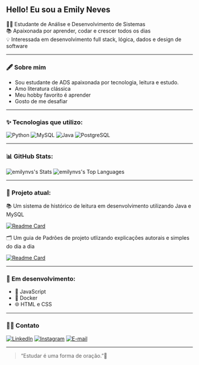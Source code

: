 ## Hello! Eu sou a Emily Neves

👩‍💻 Estudante de Análise e Desenvolvimento de Sistemas  
📚 Apaixonada por aprender, codar e crescer todos os dias  
💡 Interessada em desenvolvimento full stack, lógica, dados e design de software

---
### 🖋 Sobre mim

 - Sou estudante de ADS apaixonada por tecnologia, leitura e estudo.
 - Amo literatura clássica
 - Meu hobby favorito é aprender 
 - Gosto de me desafiar
 
---

### ✨ Tecnologias que utilizo:

![Python](https://img.shields.io/badge/Python-306998?style=for-the-badge&logo=python&logoColor=ffdd54)
![MySQL](https://img.shields.io/badge/MySQL-00618A?style=for-the-badge&logo=mysql&logoColor=white)
![Java](https://img.shields.io/badge/Java-ED8B00?style=for-the-badge&logo=openjdk&logoColor=white)
![PostgreSQL](https://img.shields.io/badge/PostgreSQL-336791?style=for-the-badge&logo=postgresql&logoColor=white)

---

### 📊 GitHub Stats:

![emilynvs's Stats](https://github-readme-stats.vercel.app/api?username=emilynvs&theme=midnight-purple&show_icons=true&hide_border=false&count_private=true)
![emilynvs's Top Languages](https://github-readme-stats.vercel.app/api/top-langs/?username=emilynvs&theme=midnight-purple&show_icons=true&hide_border=false&layout=compact)

---

### 🦉 Projeto atual: 

📚 Um sistema de histórico de leitura em desenvolvimento utilizando Java e MySQL

[![Readme Card](https://github-readme-stats.vercel.app/api/pin/?username=emilynvs&repo=HistoricoDeLeitura&theme=midnight-purple)](https://github.com/emilynvs/HistoricoDeLeitura.git)

🗂 Um guia de Padrões de projeto utlizando explicações autorais e simples do dia a dia

[![Readme Card](https://github-readme-stats.vercel.app/api/pin/?username=emilynvs&repo=Padroes-de-Projeto&theme=midnight-purple)](https://github.com/emilynvs/Padroes-de-Projeto)

---

### 🌱 Em desenvolvimento:
- 📜 JavaScript
- 🐳 Docker
- 🌐 HTML e CSS

---

### 👩‍💻 Contato

[![LinkedIn](https://img.shields.io/badge/LinkedIn-0077B5?style=for-the-badge&logo=linkedin)](www.linkedin.com/in/emily-neves-nascimento-17a2a7326)
[![Instagram](https://img.shields.io/badge/-Instagram-%23E4405F?style=for-the-badge&logo=instagram&logoColor=white)](https://www.instagram.com/emynvs/)
[![E-mail](https://img.shields.io/badge/-Email-1e1e2e?style=for-the-badge&logo=microsoft-outlook&logoColor=007BFF)](mailto:emilynascimento22@outlook.com)

---


> “Estudar é uma forma de oração.”🌺
<!--
**emilynvs/emilynvs** is a ✨ _special_ ✨ repository because its `README.md` (this file) appears on your GitHub profile.

Here are some ideas to get you started:

- 🔭 I’m currently working on ...
- 🌱 I’m currently learning ...
- 👯 I’m looking to collaborate on ...
- 🤔 I’m looking for help with ...
- 💬 Ask me about ...
- 📫 How to reach me: ...
- 😄 Pronouns: ...
- ⚡ Fun fact: ...
-->
